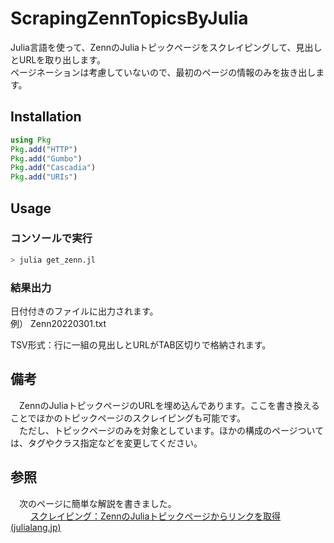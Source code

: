 # ScrapingZennTopicsByJulia
Julia言語を使って、ZennのJuliaトピックページをスクレイピングして、見出しとURLを取り出します。  
ページネーションは考慮していないので、最初のページの情報のみを抜き出します。

## Installation
```julia
using Pkg
Pkg.add("HTTP")
Pkg.add("Gumbo")
Pkg.add("Cascadia")
Pkg.add("URIs")
```

## Usage
### コンソールで実行
```julia
> julia get_zenn.jl
```

### 結果出力
日付付きのファイルに出力されます。  
例） Zenn20220301.txt

TSV形式：行に一組の見出しとURLがTAB区切りで格納されます。

## 備考
　ZennのJuliaトピックページのURLを埋め込んであります。ここを書き換えることでほかのトピックページのスクレイピングも可能です。  
　ただし、トピックページのみを対象としています。ほかの構成のページついては、タグやクラス指定などを変更してください。

## 参照
　次のページに簡単な解説を書きました。  
　　  [スクレイピング：ZennのJuliaトピックページからリンクを取得(julialang.jp)](https://julialang.jp/2022/03/26/scraping_zenn/)
